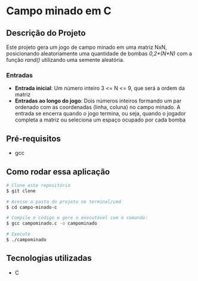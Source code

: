 # Campo minado em C

## Descrição do Projeto
Este projeto gera um jogo de campo minado em uma matriz NxN, posicionando aleatoriamente uma quantidade de bombas _0,2*(N*N)_ com a função _rand()_ utilizando uma semente aleatória.

### Entradas
* __Entrada inicial__: Um número inteiro 3 <= N <= 9, que será a ordem da matriz
* __Entradas ao longo do jogo__: Dois números inteiros formando um par ordenado com as coordenadas (linha, coluna) no campo minado. 
A entrada se encerra quando o jogo termina, ou seja, quando o jogador completa a matriz ou seleciona um espaço ocupado por cada bomba

## Pré-requisitos
* gcc

## Como rodar essa aplicação
```bash
# Clone este repositório
$ git clone 

# Acesse a pasta do projeto no terminal/cmd
$ cd campo-minado-c

# Compile o código e gere o executável com o comando:
$ gcc campominado.c -o campominado

# Execute
$ ./campominado
```

## Tecnologias utilizadas
* C
